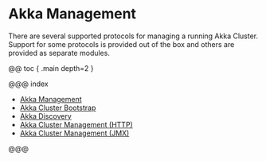 # Akka Management

There are several supported protocols for managing a running Akka Cluster. 
Support for some protocols is provided out of the box and others are provided as separate modules.

@@ toc { .main depth=2 }

@@@ index

  - [Akka Management](akka-management.md)
  - [Akka Cluster Bootstrap](bootstrap/index.md)
  - [Akka Discovery](discovery/index.md)
  - [Akka Cluster Management (HTTP)](cluster-http-management.md)
  - [Akka Cluster Management (JMX)](cluster-jmx-management.md)

@@@
